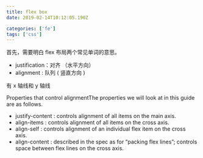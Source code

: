 ```yaml
---
title: flex box
date: 2019-02-14T10:12:05.190Z

categories: ['fe']
tags: ['css']
---
```


首先，需要明白 flex 布局两个常见单词的意思。

- justification：对齐 （水平方向）
- alignment : 队列 ( 竖直方向 )

有 x 轴线和 y 轴线

Properties that control alignmentThe properties we will look at in this guide are as follows.

- justify-content : controls alignment of all items on the main axis.
- align-items : controls alignment of all items on the cross axis.
- align-self : controls alignment of an individual flex item on the cross axis.
- align-content : described in the spec as for “packing flex lines”; controls space between flex lines on the cross axis.
